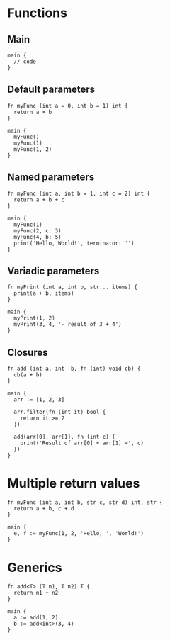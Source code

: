 # Functions

## Main
```the
main {
  // code
}
```

## Default parameters
```the
fn myFunc (int a = 0, int b = 1) int {
  return a + b
}

main {
  myFunc()
  myFunc(1)
  myFunc(1, 2)
}
```

## Named parameters
```the
fn myFunc (int a, int b = 1, int c = 2) int {
  return a + b + c
}

main {
  myFunc(1)
  myFunc(2, c: 3)
  myFunc(4, b: 5)
  print('Hello, World!', terminator: '')
}
```

## Variadic parameters
```the
fn myPrint (int a, int b, str... items) {
  print(a + b, items)
}

main {
  myPrint(1, 2)
  myPrint(3, 4, '- result of 3 + 4')
}
```

## Closures
```the
fn add (int a, int  b, fn (int) void cb) {
  cb(a + b)
}

main {
  arr := [1, 2, 3]

  arr.filter(fn (int it) bool {
    return it >= 2
  })

  add(arr[0], arr[1], fn (int c) {
    print('Result of arr[0] + arr[1] =', c)
  })
}
```

# Multiple return values
```the
fn myFunc (int a, int b, str c, str d) int, str {
  return a + b, c + d
}

main {
  e, f := myFunc(1, 2, 'Hello, ', 'World!')
}
```

# Generics
```the
fn add<T> (T n1, T n2) T {
  return n1 + n2
}

main {
  a := add(1, 2)
  b := add<int>(3, 4)
}
```
